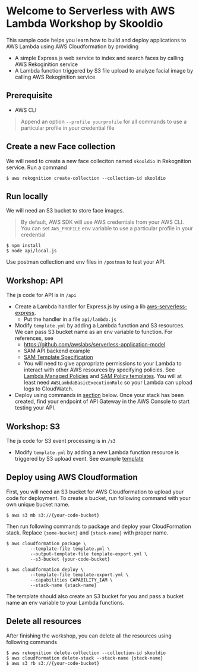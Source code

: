 Welcome to Serverless with AWS Lambda Workshop by Skooldio 
==============================================

This sample code helps you learn how to build and deploy applications to AWS Lambda using AWS Cloudformation by providing
* A simple Express.js web service to index and search faces by calling AWS Rekoginition service
* A Lambda function triggered by S3 file upload to analyze facial image by calling AWS Rekoginition service

## Prerequisite

* AWS CLI
> Append an option `--profile yourprofile` for all commands to use a particular profile in your credential file

## Create a new Face collection
We will need to create a new face colleciton named `skooldio` in Rekognition service. Run a command
```shell
$ aws rekognition create-collection --collection-id skooldio
```

## Run locally
We will need an S3 bucket to store face images. 

> By default, AWS SDK will use AWS credentials from your AWS CLI. You can set `AWS_PROFILE` env variable to use a particular profile in your credential

```shell
$ npm install
$ node api/local.js
```

Use postman collection and env files in `/postman` to test your API.

## Workshop: API
The js code for API is in `/api`
* Create a Lambda handler for Express.js by using a lib [aws-serverless-express](https://github.com/awslabs/aws-serverless-express).
  * Put the handler in a file ```api/lambda.js``` 
* Modify `template.yml` by adding a Lambda function and S3 resources. We can pass S3 bucket name as an env variable to function. For references, see
  * https://github.com/awslabs/serverless-application-model
  * SAM API backend example
  * [SAM Template Specification](https://github.com/awslabs/serverless-application-model/blob/master/versions/2016-10-31.md)
  * You will need to give appropriate permissions to your Lambda to interact with other AWS resources by specifying policies. See [Lambda Managed Policies](https://docs.aws.amazon.com/lambda/latest/dg/lambda-intro-execution-role.html) and [SAM Policy templates](https://docs.aws.amazon.com/serverless-application-model/latest/developerguide/serverless-policy-templates.html). You will at least need `AWSLambdaBasicExecutionRole` so your Lambda can upload logs to CloudWatch.
* Deploy using commands in [section](#deploy-using-aws-cloudformation) below. Once your stack has been created, find your endpoint of API Gateway in the AWS Console to start testing your API.

## Workshop: S3
The js code for S3 event processing is in `/s3`
* Modify `template.yml` by adding a new Lambda function resource is triggered by S3 upload event. See example [template](https://github.com/awslabs/serverless-application-model/blob/master/examples/apps/s3-get-object/template.yaml)

## Deploy using AWS Cloudformation
First, you will need an S3 bucket for AWS Cloudformation to upload your code for deployment. To create a bucket, run following command with your own unique bucket name.
```shell
$ aws s3 mb s3://{your-code-bucket}
```

Then run following commands to package and deploy your CloudFormation stack. Replace `{some-bucket}` and `{stack-name}` with proper name.

```shell
$ aws cloudformation package \
         --template-file template.yml \
         --output-template-file template-export.yml \
         --s3-bucket {your-code-bucket}

$ aws cloudformation deploy \
         --template-file template-export.yml \
         --capabilities CAPABILITY_IAM \
         --stack-name {stack-name}
```
The template should also create an S3 bucket for you and pass a bucket name an env variable to your Lambda functions.

## Delete all resources
After finishing the workshop, you can delete all the resources using following commands
```shell
$ aws rekognition delete-collection --collection-id skooldio
$ aws cloudformation delete-stack --stack-name {stack-name}
$ aws s3 rb s3://{your-code-bucket}
```